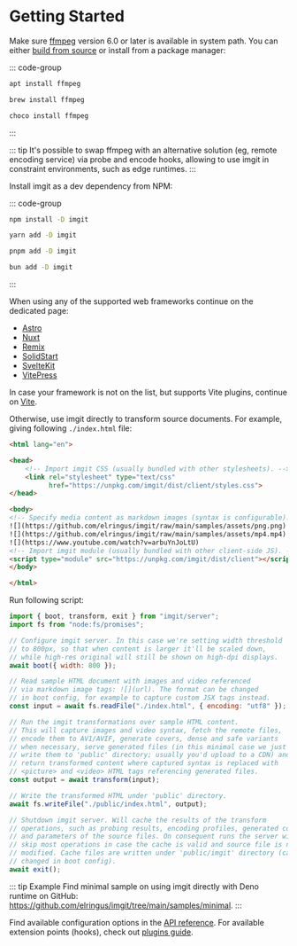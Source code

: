# Getting Started

Make sure [ffmpeg](https://ffmpeg.org) version 6.0 or later is available in system path. You can either [build from source](https://trac.ffmpeg.org/wiki/CompilationGuide) or install from a package manager:

::: code-group

```sh [Linux]
apt install ffmpeg
```

```sh [Mac]
brew install ffmpeg
```

```sh [Windows]
choco install ffmpeg
```

:::

::: tip
It's possible to swap ffmpeg with an alternative solution (eg, remote encoding service) via probe and encode hooks, allowing to use imgit in constraint environments, such as edge runtimes.
:::

Install imgit as a dev dependency from NPM:

::: code-group

```sh [npm]
npm install -D imgit
```

```sh [yarn]
yarn add -D imgit
```

```sh [pnpm]
pnpm add -D imgit
```

```sh [bun]
bun add -D imgit
```

:::

When using any of the supported web frameworks continue on the dedicated page:

 - [Astro](/guide/integrations/astro)
 - [Nuxt](/guide/integrations/nuxt)
 - [Remix](/guide/integrations/remix)
 - [SolidStart](/guide/integrations/solid)
 - [SvelteKit](/guide/integrations/svelte)
 - [VitePress](/guide/integrations/vitepress)

In case your framework is not on the list, but supports Vite plugins, continue on [Vite](/guide/integrations/vite).

Otherwise, use imgit directly to transform source documents. For example, giving following `./index.html` file:

```html
<html lang="en">

<head>
    <!-- Import imgit CSS (usually bundled with other stylesheets). -->
    <link rel="stylesheet" type="text/css"
          href="https://unpkg.com/imgit/dist/client/styles.css">
</head>

<body>
<!-- Specify media content as markdown images (syntax is configurable). -->
![](https://github.com/elringus/imgit/raw/main/samples/assets/png.png)
![](https://github.com/elringus/imgit/raw/main/samples/assets/mp4.mp4)
![](https://www.youtube.com/watch?v=arbuYnJoLtU)
<!-- Import imgit module (usually bundled with other client-side JS). -->
<script type="module" src="https://unpkg.com/imgit/dist/client"></script>
</body>

</html>
```

Run following script:

```js
import { boot, transform, exit } from "imgit/server";
import fs from "node:fs/promises";

// Configure imgit server. In this case we're setting width threshold
// to 800px, so that when content is larger it'll be scaled down,
// while high-res original will still be shown on high-dpi displays.
await boot({ width: 800 });

// Read sample HTML document with images and video referenced
// via markdown image tags: ![](url). The format can be changed
// in boot config, for example to capture custom JSX tags instead.
const input = await fs.readFile("./index.html", { encoding: "utf8" });

// Run the imgit transformations over sample HTML content.
// This will capture images and video syntax, fetch the remote files,
// encode them to AV1/AVIF, generate covers, dense and safe variants
// when necessary, serve generated files (in this minimal case we just
// write them to 'public' directory; usually you'd upload to a CDN) and
// return transformed content where captured syntax is replaced with
// <picture> and <video> HTML tags referencing generated files.
const output = await transform(input);

// Write the transformed HTML under 'public' directory.
await fs.writeFile("./public/index.html", output);

// Shutdown imgit server. Will cache the results of the transform
// operations, such as probing results, encoding profiles, generated covers
// and parameters of the source files. On consequent runs the server will
// skip most operations in case the cache is valid and source file is not
// modified. Cache files are written under 'public/imgit' directory (can be
// changed in boot config).
await exit();
```

::: tip Example
Find minimal sample on using imgit directly with Deno runtime on GitHub: https://github.com/elringus/imgit/tree/main/samples/minimal.
:::


Find available configuration options in the [API reference](/api/server/type-aliases/Options.md). For available extension points (hooks), check out [plugins guide](/guide/plugins).
